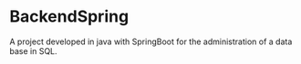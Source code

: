 # BackendSpring
A project developed in  java with SpringBoot for the administration of a data base in SQL.
